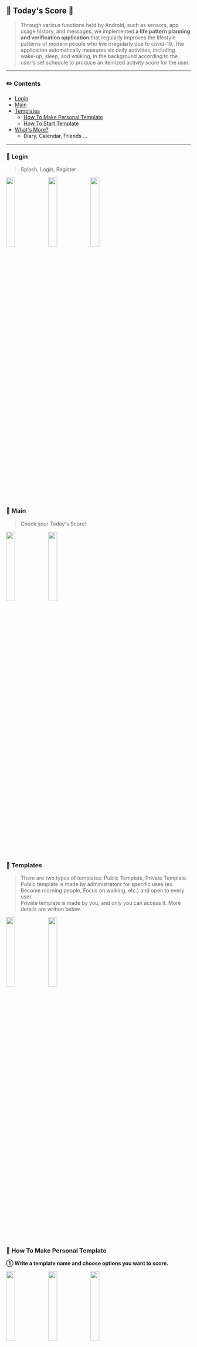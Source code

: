 ## 💯  Today's Score  💯 

> Through various functions held by Android, such as sensors, app usage history, and messages, we implemented **a life pattern planning and verification application** that regularly improves the lifestyle patterns of modern people who live irregularly due to covid-19. The application automatically measures six daily activities, including wake-up, sleep, and walking, in the background according to the user's set schedule to produce an itemized activity score for the user.   

---
### ✏️ Contents
  * [Login](#-login)
  * [Main](#-main)
  * [Templates](#-templates)
     * [How To Make Personal Template](#-how-to-make-personal-template)
     * [How To Start Template](#-how-to-start-template)
  * [What's More?](#-what-is-more)
     * Diary, Calendar, Friends ... 
---

### 📝 Login
> Splash, Login, Register
<div>
 <img width="22%" src="https://user-images.githubusercontent.com/59340911/126829453-0343c187-8ec6-4787-a76f-d03403cf8eb7.png">
 <img width="22%" src="https://user-images.githubusercontent.com/59340911/126829428-d60c4861-e43e-40ba-a9ae-09291b09f3c2.png">
 <img width="22%" src="https://user-images.githubusercontent.com/59340911/126829445-8210f8b7-9c58-413c-828f-b1f0c6f24bee.png">
</div><br>

### 📝 Main
> Check your Today's Score!
<div>
 <img width="22%" src="https://user-images.githubusercontent.com/59340911/126829806-43d37390-59dd-47d5-b58a-cdf7c1742772.png">
 <img width="22%" src="https://user-images.githubusercontent.com/59340911/126831887-cfddfebb-63b6-4b52-9959-5019277ceb61.png">
</div><br>


### 📝 Templates
> There are two types of templates: Public Template, Private Template.  
> Public template is made by administrators for specific uses (ex. Become morning people, Focus on walking, etc.) and open to every user.  
> Private template is made by you, and only you can access it. More details are written below.  
<div>
 <img width="22%" src="https://user-images.githubusercontent.com/59340911/126830053-d94eb7c7-f078-4817-b7e6-14bff310fff4.png">
 <img width="22%" src="https://user-images.githubusercontent.com/59340911/126830057-530ab9c5-1f09-44e1-9047-75a1debfbc76.png">
</div><br>

### 📝 How To Make Personal Template
**① Write a template name and choose options you want to score.**  
<div>
 <img width="22%" src="https://user-images.githubusercontent.com/59340911/126830388-5f6b51c9-093e-451c-81c2-89415f865089.png">
 <img width="22%" src="https://user-images.githubusercontent.com/59340911/126830379-70b8b3b1-e9ca-4ba7-82de-fb4f475baf65.png">
 <img width="22%" src="https://user-images.githubusercontent.com/59340911/126830396-75ea83cc-c85b-47f7-8e00-377f5b931a59.png">
</div><br>

**② Set details for each options!**
<div>
 <img width="22%" src="https://user-images.githubusercontent.com/59340911/126830566-7289ea32-13f8-4252-b359-0524a23342a7.png">
 <img width="22%" src="https://user-images.githubusercontent.com/59340911/126830583-1f577d43-6e60-496a-9d6e-0a070c96b928.png">
 <img width="22%" src="https://user-images.githubusercontent.com/59340911/126830596-1f6d3a83-0bbc-4abb-9e58-42b19d84c615.png">
 <img width="22%" src="https://user-images.githubusercontent.com/59340911/126830601-619e65f5-9ba8-40a6-a4fe-3b185b4b214c.png">
</div>
<div>
 <img width="22%" src="https://user-images.githubusercontent.com/59340911/126830604-0970636b-4dcd-425f-8f5d-66cdd18681c6.png">
 <img width="22%" src="https://user-images.githubusercontent.com/59340911/126830610-adf45a7a-ef43-497c-944d-1ddef93a8703.png">
 <img width="22%" src="https://user-images.githubusercontent.com/59340911/126830623-8ca2820e-c3a6-49b5-98af-ef6c15a08245.png">
 <img width="22%" src="https://user-images.githubusercontent.com/59340911/126830630-646931b3-6707-41b9-a37e-d3df13ff4b4d.png">
</div><br>

### 📝 How To Start Template
<div>
 <img width="22%" src="https://user-images.githubusercontent.com/59340911/126832402-99e56027-7695-4d1e-b410-f74503c44a53.png">
 <img width="22%" src="https://user-images.githubusercontent.com/59340911/126832418-41220b33-5ce7-40b5-a0de-0bea0c25c1c0.png">
 <img width="22%" src="https://user-images.githubusercontent.com/59340911/126832427-87d804db-42e7-43d8-a46c-6104ceb309d8.png">
 <img width="22%" src="https://user-images.githubusercontent.com/59340911/126832431-ba3e7e8e-90a2-4e45-92df-b3c82d0d4fe4.png">
</div><br>


### 📝 What Is More
> We provide a variety of additional functions that allow users to analyze and motivate their life patterns so that they can live a regular life, such as the function to visualize and itemized scores at a glance, write diaries of the day, and share calculated scores with friends.

**① Diary**
<div>
 <img width="22%" src="https://user-images.githubusercontent.com/59340911/126831641-bf2fc752-e613-44b2-ba07-3975e1b4b813.png">
 <img width="22%" src="https://user-images.githubusercontent.com/59340911/126831638-1f781f3b-f932-4680-9431-f3eb60a19252.png">
</div><br>

**② Calendar**
<div>
 <img width="22%" src="https://user-images.githubusercontent.com/59340911/126831976-427cbc6d-f2d9-464e-bcee-c8de04292c13.png">
 <img width="22%" src="https://user-images.githubusercontent.com/59340911/126831995-9ec9963b-2d7e-461f-b99b-3c8bd1a6347c.png">
 <img width="22%" src="https://user-images.githubusercontent.com/59340911/126832681-cd931b97-c005-4188-8d8f-2b081de42554.png">
</div><br>

**③ Friends**
<div>
 <img width="22%" src="https://user-images.githubusercontent.com/59340911/126832183-c24d81b9-0c43-4ef7-9f23-d965b9c28b68.png">
 <img width="22%" src="https://user-images.githubusercontent.com/59340911/126832189-4d521e87-f55c-43df-9686-9227ed8e6834.png">
</div><br>


---

### :bulb: Tech Stack
![Android Studio](https://img.shields.io/badge/-Android%20Studio-8BC14F?style=for-the-badge&logo=android&logoColor=fff)
![Node.js](https://img.shields.io/badge/-Node.js-80BD01?style=for-the-badge&logo=node.js&logoColor=fff)
![Amazon AWS](https://img.shields.io/badge/-AWS-F68D11?style=for-the-badge&logo=amazon-aws&logoColor=fff)

---

### :memo: Collaborators
```⭐Best Teammates EVER⭐```

:pencil2: [Suzie Oh](https://github.com/ohsuz)
> Android UI/UX Designer, Android Sub-Developer, Server Developer

:pencil2: [Yoonyoung Jang](https://github.com/jang355) 
> Android Main-Developer
